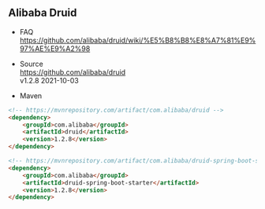 
## Alibaba Druid

- FAQ
  https://github.com/alibaba/druid/wiki/%E5%B8%B8%E8%A7%81%E9%97%AE%E9%A2%98

- Source  
  https://github.com/alibaba/druid  
  v1.2.8 2021-10-03

- Maven
```html
<!-- https://mvnrepository.com/artifact/com.alibaba/druid -->
<dependency>
    <groupId>com.alibaba</groupId>
    <artifactId>druid</artifactId>
    <version>1.2.8</version>
</dependency>

<!-- https://mvnrepository.com/artifact/com.alibaba/druid-spring-boot-starter -->
<dependency>
    <groupId>com.alibaba</groupId>
    <artifactId>druid-spring-boot-starter</artifactId>
    <version>1.2.8</version>
</dependency>
```

